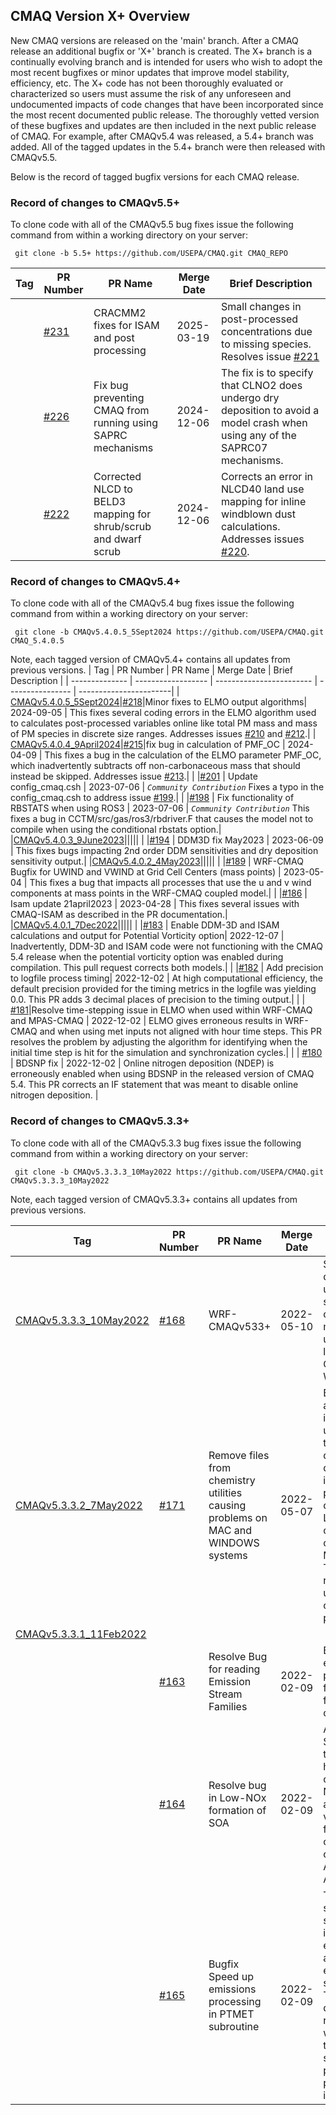 ## CMAQ Version X+ Overview
New CMAQ versions are released on the 'main' branch.  After a CMAQ release an additional bugfix or 'X+' branch is created.  The X+ branch is a continually evolving branch and is intended for users who wish to adopt the most recent bugfixes or minor updates that improve model stability, efficiency, etc. The X+ code has not been thoroughly evaluated or characterized so users must assume the risk of any unforeseen and undocumented impacts of code changes that have been incorporated since the most recent documented public release. The thoroughly vetted version of these bugfixes and updates are then included in the next public release of CMAQ.  For example, after CMAQv5.4 was released, a 5.4+ branch was added.  All of the tagged updates in the 5.4+ branch were then released with CMAQv5.5. 

Below is the record of tagged bugfix versions for each CMAQ release. 

### Record of changes to CMAQv5.5+  
To clone code with all of the CMAQv5.5 bug fixes issue the following command from within a working directory on your server:
```
 git clone -b 5.5+ https://github.com/USEPA/CMAQ.git CMAQ_REPO
```

|      Tag        |   PR Number       |         PR Name          |   Merge Date     | Brief Description |
| -------------- | ------------------ | ------------------------ | ---------------- | -----------------------|
| |[#231](https://github.com/USEPA/CMAQ/pull/231)|CRACMM2 fixes for ISAM and post processing  | 2025-03-19 | Small changes in post-processed concentrations due to missing species. Resolves issue [#221](https://github.com/USEPA/CMAQ/issues/221) |
| |[#226](https://github.com/USEPA/CMAQ/pull/226)|Fix bug preventing CMAQ from running using SAPRC mechanisms  | 2024-12-06 | The fix is to specify that CLNO2 does undergo dry deposition to avoid a model crash when using any of the SAPRC07 mechanisms.|
| |[#222](https://github.com/USEPA/CMAQ/pull/222)|Corrected NLCD to BELD3 mapping for shrub/scrub and dwarf scrub| 2024-12-06 | Corrects an error in NLCD40 land use mapping for inline windblown dust calculations. Addresses issues [#220](https://github.com/USEPA/CMAQ/issues/220).|



### Record of changes to CMAQv5.4+  
To clone code with all of the CMAQv5.4 bug fixes issue the following command from within a working directory on your server:
```
 git clone -b CMAQv5.4.0.5_5Sept2024 https://github.com/USEPA/CMAQ.git CMAQ_5.4.0.5
```

Note, each tagged version of CMAQv5.4+ contains all updates from previous versions.
|      Tag        |   PR Number       |         PR Name          |   Merge Date     | Brief Description |
| -------------- | ------------------ | ------------------------ | ---------------- | -----------------------|
| [CMAQv5.4.0.5_5Sept2024](https://github.com/USEPA/CMAQ/releases/tag/CMAQv5.4.0.5_5Sept2024)|[#218](https://github.com/USEPA/CMAQ/pull/218)|Minor fixes to ELMO output algorithms| 2024-09-05 | This fixes several coding errors in the ELMO algorithm used to calculates post-processed variables online like total PM mass and mass of PM species in discrete size ranges. Addresses issues [#210](https://github.com/USEPA/CMAQ/issues/210) and [#212](https://github.com/USEPA/CMAQ/issues/212).|
| [CMAQv5.4.0.4_9April2024](https://github.com/USEPA/CMAQ/releases/tag/CMAQv5.4.0.4_9April2024)|[#215](https://github.com/USEPA/CMAQ/pull/215)|fix bug in calculation of PMF_OC | 2024-04-09 | This fixes a bug in the calculation of the ELMO parameter PMF_OC, which inadvertently subtracts off non-carbonaceous mass that should instead be skipped. Addresses issue [#213](https://github.com/USEPA/CMAQ/issues/213).|
|  |[#201](https://github.com/USEPA/CMAQ/pull/201) | Update config_cmaq.csh  | 2023-07-06 | _`Community Contribution`_ Fixes a typo in the config_cmaq.csh to address issue [#199](https://github.com/USEPA/CMAQ/issues/199).|
|  |[#198](https://github.com/USEPA/CMAQ/pull/198) | Fix functionality of RBSTATS when using ROS3  | 2023-07-06 | _`Community Contribution`_ This fixes a bug in CCTM/src/gas/ros3/rbdriver.F that causes the model not to compile when using the conditional rbstats option.|
|[CMAQv5.4.0.3_9June2023](https://github.com/USEPA/CMAQ/releases/tag/CMAQv5.4.0.3_9June2023)|||||
|  |[#194](https://github.com/USEPA/CMAQ/pull/194) | DDM3D fix May2023  | 2023-06-09 | This fixes bugs impacting 2nd order DDM sensitivities and dry deposition sensitivity output.|
|[CMAQv5.4.0.2_4May2023](https://github.com/USEPA/CMAQ/releases/tag/CMAQv5.4.0.2_4May2023)|||||
|  |[#189](https://github.com/USEPA/CMAQ/pull/189) | WRF-CMAQ Bugfix for UWIND and VWIND at Grid Cell Centers (mass points)  | 2023-05-04 | This fixes a bug that impacts all processes that use the u and v wind components at mass points in the WRF-CMAQ coupled model.|
|  |[#186](https://github.com/USEPA/CMAQ/pull/186) | Isam update 21april2023 | 2023-04-28 |  This fixes several issues with CMAQ-ISAM as described in the PR documentation.|
|[CMAQv5.4.0.1_7Dec2022](https://github.com/USEPA/CMAQ/releases/tag/CMAQv5.4.0.1_7Dec2022)|||||
|  |[#183](https://github.com/USEPA/CMAQ/pull/183) | Enable DDM-3D and ISAM calculations and output for Potential Vorticity option| 2022-12-07 | Inadvertently, DDM-3D and ISAM code were not functioning with the CMAQ 5.4 release when the potential vorticity option was enabled during compilation. This pull request corrects both models.|
|  |[#182](https://github.com/USEPA/CMAQ/pull/182) | Add precision to logfile process timing| 2022-12-02 | At high computational efficiency, the default precision provided for the timing metrics in the logfile was yielding 0.0. This PR adds 3 decimal places of precision to the timing output.|
|  |  [#181](https://github.com/USEPA/CMAQ/pull/181)|Resolve time-stepping issue in ELMO when used within WRF-CMAQ and MPAS-CMAQ | 2022-12-02 | ELMO gives erroneous results in WRF-CMAQ and when using met inputs not aligned with hour time steps. This PR resolves the problem by adjusting the algorithm for identifying when the initial time step is hit for the simulation and synchronization cycles.|
| | [#180](https://github.com/USEPA/CMAQ/pull/180)     | BDSNP fix  | 2022-12-02 | Online nitrogen deposition (NDEP) is erroneously enabled when using BDSNP in the released version of CMAQ 5.4. This PR corrects an IF statement that was meant to disable online nitrogen deposition. |


### Record of changes to CMAQv5.3.3+
To clone code with all of the CMAQv5.3.3 bug fixes issue the following command from within a working directory on your server:
```
 git clone -b CMAQv5.3.3.3_10May2022 https://github.com/USEPA/CMAQ.git CMAQv5.3.3.3_10May2022
```

Note, each tagged version of CMAQv5.3.3+ contains all updates from previous versions.

|      Tag        |   PR Number       |         PR Name          |   Merge Date     | Brief Description |
| -------------- | ------------------ | ------------------------ | ---------------- | -----------------------|
| [CMAQv5.3.3.3_10May2022](https://github.com/USEPA/CMAQ/releases/tag/CMAQv5.3.3.3_10May2022) |[#168](https://github.com/USEPA/CMAQ/pull/168) | WRF-CMAQv533+| 2022-05-10 | Script and documentation update to ensure streamlined building of the WRF-CMAQ model intended for users who would like to run CMAQv5.3.3+ with WRFv4.4+.|
| [CMAQv5.3.3.2_7May2022](https://github.com/USEPA/CMAQ/releases/tag/CMAQv5.3.3.2_7May2022)     |  [#171](https://github.com/USEPA/CMAQ/pull/171)|Remove files from chemistry utilities causing problems on MAC and WINDOWS systems | 2022-05-07 | Both the create_ebi and inline_phot_prerproc utilities have files in their source code directories that only differ in letter case in filenames. The property does not cause problems on Linux systems but can cause problems on Window and Macintosh systems. The pull request removes the unneeded files causing the problems.|
|[CMAQv5.3.3.1_11Feb2022](https://github.com/USEPA/CMAQ/releases/tag/CMAQv5.3.3.1_11Feb2022) | | | | |
| | [#163](https://github.com/USEPA/CMAQ/pull/163)     | Resolve Bug for reading Emission Stream Families        | 2022-02-09 | Bug fix to avoid errors when processing matches for emission stream families related to capitalization. |
|                | [#164](https://github.com/USEPA/CMAQ/pull/164)    | Resolve bug in Low-NOx formation of SOA  | 2022-02-09| A typo in the SOA_DEFN data table resulted in high NOx reactions contributing to low-NOx species, which are quite low in volatility. This bug fix has a considerable impact on SOA if using AE6. No impact for AE7.  |
|                | [#165](https://github.com/USEPA/CMAQ/pull/165)    | Bugfix Speed up emissions processing in PTMET subroutine        | 2022-02-09 | The PTMET subroutine is streamlined so that it is not run for every point source and every stream every time each stream is called. This update drastically reduces runtimes in areas where there happen to be lots of point sources on a particular processor. No impact on results. |










